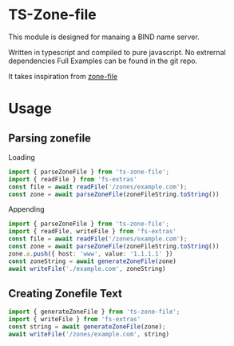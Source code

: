 # TS-Zone-file
This module is designed for manaing a BIND name server.

Written in typescript and compiled to pure javascript. No extrernal dependencies
Full Examples can be found in the git repo.

It takes inspiration from [zone-file]()

# Usage
## Parsing zonefile
Loading
```ts
import { parseZoneFile } from 'ts-zone-file';
import { readFile } from 'fs-extras'
const file = await readFile('/zones/example.com');
const zone = await parseZoneFile(zoneFileString.toString())
```

Appending
```ts
import { parseZoneFile } from 'ts-zone-file';
import { readFile, writeFile } from 'fs-extras'
const file = await readFile('/zones/example.com');
const zone = await parseZoneFile(zoneFileString.toString())
zone.a.push({ host: 'www', value: '1.1.1.1' })
const zoneString = await generateZoneFile(zone)
await writeFile('./example.com', zoneString)
```

## Creating Zonefile Text
```ts
import { generateZoneFile } from 'ts-zone-file';
import { writeFile } from 'fs-extras'
const string = await generateZoneFile(zone);
await writeFile('/zones/example.com', string)
```